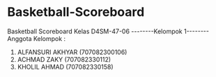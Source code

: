 # Basketball-Scoreboard
Basketball Scoreboard
Kelas D4SM-47-06
--------Kelompok 1--------
Anggota Kelompok :
1) ALFANSURI AKHYAR (707082300106)
2) ACHMAD ZAKY (707082330112)
3) KHOLIL AHMAD (707082330158)
